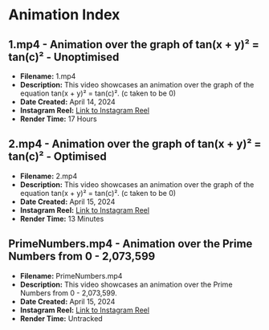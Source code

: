 # Animation Index

## 1.mp4 - Animation over the graph of tan(x + y)² = tan(c)² - Unoptimised

- **Filename:** 1.mp4
- **Description:** This video showcases an animation over the graph of the equation tan(x + y)² = tan(c)². (c taken to be 0)
- **Date Created:** April 14, 2024
- **Instagram Reel:** [Link to Instagram Reel](https://www.instagram.com/reel/C5vVj34RUP-/)
- **Render Time:** 17 Hours

## 2.mp4 - Animation over the graph of tan(x + y)² = tan(c)² - Optimised

- **Filename:** 2.mp4
- **Description:** This video showcases an animation over the graph of the equation tan(x + y)² = tan(c)². (c taken to be 0)
- **Date Created:** April 15, 2024
- **Instagram Reel:** [Link to Instagram Reel](https://www.instagram.com/reel/C5whJrOo5se/)
- **Render Time:** 13 Minutes

## PrimeNumbers.mp4 - Animation over the Prime Numbers from 0 - 2,073,599

- **Filename:** PrimeNumbers.mp4
- **Description:** This video showcases an animation over the Prime Numbers from 0 - 2,073,599.
- **Date Created:** April 15, 2024
- **Instagram Reel:** [Link to Instagram Reel](https://www.instagram.com/reel/C5xcAwFIaNy/)
- **Render Time:** Untracked

